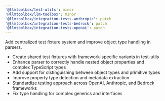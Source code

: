 ```yaml
---
'@llmtoolbox/test-utils': minor
'@llmtoolbox/llm-toolbox': minor
'@llmtoolbox/integration-tests-anthropic': patch
'@llmtoolbox/integration-tests-bedrock': patch
'@llmtoolbox/integration-tests-openai': patch
---
```


Add centralized test fixture system and improve object type handling in parsers.

- Create shared test fixtures with framework-specific variants in test-utils
- Enhance parser to correctly handle nested object properties and complex TypeScript types
- Add support for distinguishing between object types and primitive types
- Improve property type detection and metadata extraction
- Standardize testing approach across OpenAI, Anthropic, and Bedrock frameworks
- Fix type handling for complex generics and interfaces